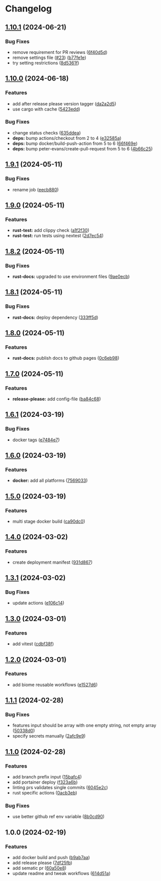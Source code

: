 # Changelog

## [1.10.1](https://github.com/majksa-actions/workflows/compare/v1.10.0...v1.10.1) (2024-06-21)


### Bug Fixes

* remove requirement for PR reviews ([6f40d5d](https://github.com/majksa-actions/workflows/commit/6f40d5dd87ef690e7cb28c1ceef083ab2899b293))
* remove settings file ([#23](https://github.com/majksa-actions/workflows/issues/23)) ([b77fe1e](https://github.com/majksa-actions/workflows/commit/b77fe1e32dfc0ae33a18a7f42c0285f1fca91ad0))
* try setting restrictions ([8d5361f](https://github.com/majksa-actions/workflows/commit/8d5361f754b28896300a6ccc5cb573ead56788ed))

## [1.10.0](https://github.com/majksa-actions/workflows/compare/v1.9.1...v1.10.0) (2024-06-18)


### Features

* add after release please version tagger ([da2a2d5](https://github.com/majksa-actions/workflows/commit/da2a2d58eadca96691a93598514ef2967d2ef6d1))
* use cargo with cache ([5423edd](https://github.com/majksa-actions/workflows/commit/5423edd56e94dc14c72294e752eae46d4a4bb364))


### Bug Fixes

* change status checks ([635ddea](https://github.com/majksa-actions/workflows/commit/635ddeaabee1724fa00406ac8444abdc0c913694))
* **deps:** bump actions/checkout from 2 to 4 ([e32585a](https://github.com/majksa-actions/workflows/commit/e32585a2c745ef0a50c8840d6ab2a9fe55750748))
* **deps:** bump docker/build-push-action from 5 to 6 ([66f469e](https://github.com/majksa-actions/workflows/commit/66f469ebc0798a775122cee8c9b1008ce6dd67e8))
* **deps:** bump peter-evans/create-pull-request from 5 to 6 ([4b66c25](https://github.com/majksa-actions/workflows/commit/4b66c259a441939061aa8495198c8f1636791fb0))

## [1.9.1](https://github.com/majksa-actions/workflows/compare/v1.9.0...v1.9.1) (2024-05-11)


### Bug Fixes

* rename job ([eecb880](https://github.com/majksa-actions/workflows/commit/eecb8804a2610a639ae537820438adffdb9a3b20))

## [1.9.0](https://github.com/majksa-actions/workflows/compare/v1.8.2...v1.9.0) (2024-05-11)


### Features

* **rust-test:** add clippy check ([a1f2f30](https://github.com/majksa-actions/workflows/commit/a1f2f3082cea4c89ea1ab2c4f2bf916dbfa817e8))
* **rust-test:** run tests using nextest ([2d7ec54](https://github.com/majksa-actions/workflows/commit/2d7ec5466a65ba6bb1067bd98c95f545b65fbd5c))

## [1.8.2](https://github.com/majksa-actions/workflows/compare/v1.8.1...v1.8.2) (2024-05-11)


### Bug Fixes

* **rust-docs:** upgraded to use environment files ([9ae0ecb](https://github.com/majksa-actions/workflows/commit/9ae0ecb0df16c7c2f838d8662da8f7d6677ae8d6))

## [1.8.1](https://github.com/majksa-actions/workflows/compare/v1.8.0...v1.8.1) (2024-05-11)


### Bug Fixes

* **rust-docs:** deploy dependency ([333ff5d](https://github.com/majksa-actions/workflows/commit/333ff5d86268b4517b95f2c1bcc5804e7cb0a457))

## [1.8.0](https://github.com/majksa-actions/workflows/compare/v1.7.0...v1.8.0) (2024-05-11)


### Features

* **rust-docs:** publish docs to github pages ([0c6eb98](https://github.com/majksa-actions/workflows/commit/0c6eb98c3b5b00f1b867fe450b7513c24e3fb4a0))

## [1.7.0](https://github.com/majksa-actions/workflows/compare/v1.6.1...v1.7.0) (2024-05-11)


### Features

* **release-please:** add config-file ([ba84c68](https://github.com/majksa-actions/workflows/commit/ba84c6822cc590424db62d94c6de83d3fc2715f1))

## [1.6.1](https://github.com/majksa-actions/workflows/compare/v1.6.0...v1.6.1) (2024-03-19)


### Bug Fixes

* docker tags ([e7484e7](https://github.com/majksa-actions/workflows/commit/e7484e781203c2de196bd29972e13e5aca9c4f2b))

## [1.6.0](https://github.com/majksa-actions/workflows/compare/v1.5.0...v1.6.0) (2024-03-19)


### Features

* **docker:** add all platforms ([7569033](https://github.com/majksa-actions/workflows/commit/75690330843d5001709fdea533d052c5d4ebb703))

## [1.5.0](https://github.com/majksa-actions/workflows/compare/v1.4.0...v1.5.0) (2024-03-19)


### Features

* multi stage docker build ([ca90dc0](https://github.com/majksa-actions/workflows/commit/ca90dc019fa2464d82695c73313ba25be921192e))

## [1.4.0](https://github.com/majksa-actions/workflows/compare/v1.3.1...v1.4.0) (2024-03-02)


### Features

* create deployment manifest ([931d867](https://github.com/majksa-actions/workflows/commit/931d8679bed965b299a984ae5a1af6fe47da9c6a))

## [1.3.1](https://github.com/majksa-actions/workflows/compare/v1.3.0...v1.3.1) (2024-03-02)


### Bug Fixes

* update actions ([e106c14](https://github.com/majksa-actions/workflows/commit/e106c14ecd507c8f50bbf1d4cf464d7acb845d34))

## [1.3.0](https://github.com/majksa-actions/workflows/compare/v1.2.0...v1.3.0) (2024-03-01)


### Features

* add vitest ([cdbf38f](https://github.com/majksa-actions/workflows/commit/cdbf38f66722ac82c20ad1dc2fac86f0c5275484))

## [1.2.0](https://github.com/majksa-actions/workflows/compare/v1.1.1...v1.2.0) (2024-03-01)


### Features

* add biome reusable workflows ([e1527d6](https://github.com/majksa-actions/workflows/commit/e1527d63b2982ce1d3b4386ed46bf1dfbb6d98f8))

## [1.1.1](https://github.com/majksa-actions/workflows/compare/v1.1.0...v1.1.1) (2024-02-28)


### Bug Fixes

* features input should be array with one empty string, not empty array ([50338d0](https://github.com/majksa-actions/workflows/commit/50338d0c33864b03647a5ebf7010cbdff6ad4492))
* specify secrets manually ([2afc9e9](https://github.com/majksa-actions/workflows/commit/2afc9e98dd253b0d668fcf3d4bca5339c4e74f09))

## [1.1.0](https://github.com/majksa-actions/workflows/compare/v1.0.0...v1.1.0) (2024-02-28)


### Features

* add branch prefix input ([15bafc4](https://github.com/majksa-actions/workflows/commit/15bafc4872cde640639ba2be1206a1350d2facee))
* add portainer deploy ([f323a6b](https://github.com/majksa-actions/workflows/commit/f323a6b5d764bb60df1d89e5304184054de6f72e))
* linting prs validates single commits ([6045e2c](https://github.com/majksa-actions/workflows/commit/6045e2c22e2b428a64ced0ebe447c8462d6e83c8))
* rust specific actions ([0acb3eb](https://github.com/majksa-actions/workflows/commit/0acb3ebeea48b2fa1651249e607d82706b30fd2b))


### Bug Fixes

* use better github ref env variable ([8b0cd90](https://github.com/majksa-actions/workflows/commit/8b0cd9051d4e625a14594d30eecb7fecf28f8a52))

## 1.0.0 (2024-02-19)


### Features

* add docker build and push ([b9ab7aa](https://github.com/majksa-actions/workflows/commit/b9ab7aaba8adfd5be4f28024a1e6a5d8ee8fb54e))
* add release please ([7df25fb](https://github.com/majksa-actions/workflows/commit/7df25fb793afd6c472b007b2dc9c580c63977da9))
* add sematic pr ([60a50e8](https://github.com/majksa-actions/workflows/commit/60a50e83f975637382ae308b0758b3506fffd76d))
* update readme and tweak workflows ([614d51a](https://github.com/majksa-actions/workflows/commit/614d51a9470a81323e6354fd13f52b018f1b92cb))
